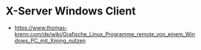 # X-Server Windows Client 

  * https://www.thomas-krenn.com/de/wiki/Grafische_Linux_Programme_remote_von_einem_Windows_PC_mit_Xming_nutzen
